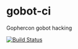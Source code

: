 # gobot-ci
Gophercon gobot hacking

[![Build Status](https://travis-ci.org/allanglen/gobot-ci.svg?branch=master)](https://travis-ci.org/allanglen/gobot-ci)
